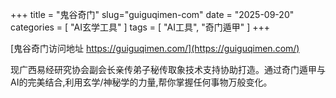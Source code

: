 +++
title = "鬼谷奇门"
slug="guiguqimen-com"
date = "2025-09-20"
categories = [
    "AI玄学工具"
]
tags = [
    "AI工具",
    "奇门遁甲"
]
+++

[鬼谷奇门访问地址 https://guiguqimen.com/](https://guiguqimen.com/)

现广西易经研究协会副会长亲传弟子秘传取象技术支持协助打造。通过奇门遁甲与AI的完美结合,利用玄学/神秘学的力量,帮你掌握任何事物万般变化。